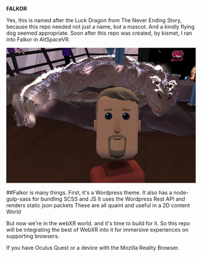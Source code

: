 **FALKOR**

Yes, this is named after the Luck Dragon from The Never Ending Story, because this repo needed not just a name, but a mascot.
And a kindly flying dog seemed appropriate. Soon after this repo was created, by kismet, I ran into Falkor in AltSpaceVR.

![Image of Falkor](https://github.com/powersimple/falkor/blob/master/images/logo/falkor.jpg)

##Falkor is many things. 
First, it's a Wordpress theme.
It also has a node-gulp-sass for bundling SCSS and JS
It uses the Wordpress Rest API and renders static json packets
These are all quaint and useful in a 2D content World

But now we're in the webXR world. and it's time to build for it.
So this repo will be integrating the best of WebXR into it for immersive experiences on supporting browsers.

If you have Oculus Quest or a device with the Mozilla Reality Browser. 
